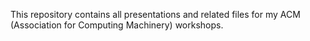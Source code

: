 This repository contains all presentations and related files for my ACM (Association for Computing Machinery) workshops.

